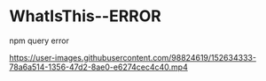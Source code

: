 # WhatIsThis--ERROR
npm query error


https://user-images.githubusercontent.com/98824619/152634333-78a6a514-1356-47d2-8ae0-e6274cec4c40.mp4

